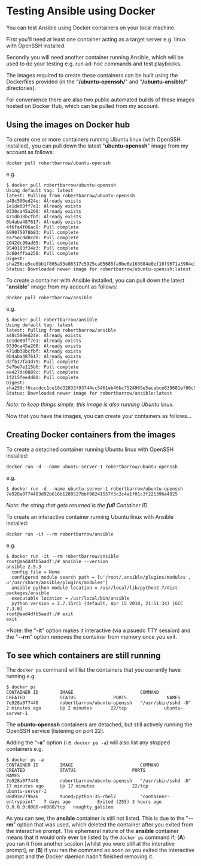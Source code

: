 # Testing Ansible using Docker

You can test Ansible using Docker containers on your local machine.

First you'll need at least one container acting as a target server e.g. linux with OpenSSH installed.

Secondly you will need another container running Ansible, which will be used to do your testing e.g. run ad-hoc commands and test playbooks. 

The images required to create these containers can be built using the Dockerfiles provided (in the "**/ubuntu-openssh/**" and "**/ubuntu-ansible/**" directories).

For convenience there are also two public automated builds of these images hosted on Docker Hub, which can be pulled from my account.


## Using the images on Docker hub

To create one or more containers running Ubuntu linux (with OpenSSH installed), you can pull down the latest "**ubuntu-openssh**" image from my account as follows:

```docker pull robertbarrow/ubuntu-openssh```

e.g.

```
$ docker pull robertbarrow/ubuntu-openssh
Using default tag: latest
latest: Pulling from robertbarrow/ubuntu-openssh
a48c500ed24e: Already exists
1e1de00ff7e1: Already exists
0330ca45a200: Already exists
471db38bcfbf: Already exists
0b4aba487617: Already exists
4f6fa4f06ac8: Pull complete
699075078b83: Pull complete
ea75ecdd0cd0: Pull complete
2042dc99ad05: Pull complete
9540183f34e3: Pull complete
3c604ffaa258: Pull complete
Digest: sha256:e5ce8bb1f865a93e86317c5925ca05685fa9be6e163084e0ef10f9671a3904e1
Status: Downloaded newer image for robertbarrow/ubuntu-openssh:latest
```

To create a container with Ansible installed, you can pull down the latest "**ansible**" image from my account as follows:

```docker pull robertbarrow/ansible```

e.g.

```
$ docker pull robertbarrow/ansible
Using default tag: latest
latest: Pulling from robertbarrow/ansible
a48c500ed24e: Already exists
1e1de00ff7e1: Already exists
0330ca45a200: Already exists
471db38bcfbf: Already exists
0b4aba487617: Already exists
d2fb17fa3d79: Pull complete
5e7be7e115b6: Pull complete
ee427dc0889c: Pull complete
1f215fee4d80: Pull complete
Digest: sha256:f6cacdcc1ce18d32833f93744cc5461eb46bc7524965e5acabce839681ef06c5
Status: Downloaded newer image for robertbarrow/ansible:latest
```
*Note: to keep things simple, this image is also running Ubuntu linux.*

Now that you have the images, you can create your containers as follows...


## Creating Docker containers from the images

To create a detached container running Ubuntu linux with OpenSSH installed:

```docker run -d --name ubuntu-server-1 robertbarrow/ubuntu-openssh```

e.g.

```
$ docker run -d --name ubuntu-server-1 robertbarrow/ubuntu-openssh
7e928a0774403d92b616b1280527bbf98241557f3c2c4a1f01c3f225396a4825
```

*Note: the string that gets returned is the **full** Container ID*

To create an interactive container running Ubuntu linux with Ansible installed:

```docker run -it --rm robertbarrow/ansible```

e.g.

```
$ docker run -it --rm robertbarrow/ansible
root@aad4dfb5aadf:/# ansible --version
ansible 2.5.3
  config file = None
  configured module search path = [u'/root/.ansible/plugins/modules', u'/usr/share/ansible/plugins/modules']
  ansible python module location = /usr/local/lib/python2.7/dist-packages/ansible
  executable location = /usr/local/bin/ansible
  python version = 2.7.15rc1 (default, Apr 15 2018, 21:51:34) [GCC 7.3.0]
root@aad4dfb5aadf:/# exit
exit
```

*Note: the "**-it**" option makes it interactive (via a psuedo TTY session) and the "**--rm**" option removes the container from memory once you exit.


## To see which containers are still running

The ```docker ps``` command will list the containers that you currently have running e.g.

```
$ docker ps
CONTAINER ID        IMAGE                         COMMAND               CREATED             STATUS              PORTS               NAMES
7e928a077440        robertbarrow/ubuntu-openssh   "/usr/sbin/sshd -D"   2 minutes ago       Up 2 minutes       22/tcp              ubuntu-server-1
```

The **ubuntu-openssh** containers are detached, but still actively running the OpenSSH service [listening on port 22].

Adding the "**-a**" option (i.e. ```docker ps -a```) will also list any stopped containers e.g.

```
$ docker ps -a
CONTAINER ID        IMAGE                         COMMAND                  CREATED             STATUS                     PORTS                    NAMES
7e928a077440        robertbarrow/ubuntu-openssh   "/usr/sbin/sshd -D"      17 minutes ago      Up 17 minutes              22/tcp                   ubuntu-server-1
08d93e2796a6        tuned/python-35-rhel7         "container-entrypoint"   7 days ago          Exited (255) 3 hours ago   0.0.0.0:8080->8080/tcp   naughty_galileo
```

As you can see, the **ansible** container is still not listed.  This is due to the "**--rm**" option that was used, which deleted the container after you exited from the interactive prompt.   The ephemeral nature of the **ansible** container means that it would only ever be listed by the ```docker ps``` command if; (**A**) you ran it from another session [whilst you were still at the interative prompt], or (**B**) if you ran the command as soon as you exited the interactive prompt and the Docker daemon hadn't finished removing it. 

